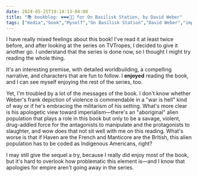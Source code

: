 ```yaml
---
date: 2024-05-25T19:14:13-04:00
title: "📚 bookblog: ❤️❤️❤️🖤🖤 for On Basilisk Station, by David Weber"
tags: ["media","book","Myself","On Basilisk Station","David Weber","imperialism","Honor Harrington"]
---
```


I have really mixed feelings about this book! I've read it at least twice before, and after looking at the series on TVTropes, I decided to give it another go. I understand that the series is done now, so I thought I might try reading the whole thing.

It's an interesting premise, with detailed worldbuilding, a compelling narrative, and characters that are fun to follow. I **enjoyed** reading the book, and I can see myself enjoying the rest of the series, too.

Yet, I'm troubled by a lot of the messages of the book. I don't know whether Weber's frank depiction of violence is commendable in a "war is hell" kind of way or if he's embracing the militarism of his setting. What's more clear is his apologetic view toward imperialism—there's an "aboriginal" alien population that plays a role in this book but only to be a savage, violent, drug-addled force for the antagonists to manipulate and the protagonists to slaughter, and wow does that not sit well with me on this reading. What's worse is that if Haven are the French and Manticore are the British, this alien population has to be coded as Indigenous Americans, right?

I may still give the sequel a try, because I really did enjoy most of the book, but it's hard to overlook how problematic this element is—and I know that apologies for empire aren't going away in the series.